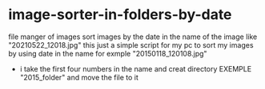# image-sorter-in-folders-by-date
file manger of images sort images by the  date in the name of the image like "20210522_12018.jpg" 
 this just a simple script for my pc to sort my images by using date in the name for exmple "20150118_120108.jpg"
 
 * i take the first four numbers in the name and creat directory EXEMPLE "2015_folder" and move the file to it
